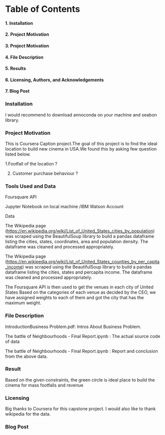 <h1>Table of Contents</h1>

<h4>1. Installation</h4>

<h4>2. Project Motivation</h4>

<h4>3. Project Motivation</h4>

<h4>4. File Description</h4>

<h4>5. Results</h4>

<h4>6. Licensing, Authors, and Acknowledgements</h4>

<h4>7. Blog Post</h4>



<h3>Installation</h3>
I would recommend to download annoconda on your machine and seabon library.


<h3>Project Motivation</h3>
This is Coursera Caption project.The goal of this project is to find the ideal location to build new cinema in USA.We found this by
asking few question listed below.


1.Footfall of the location ?

2. Customer purchase behaviour ?

<h3>Tools Used and Data</h3>

Foursquare API

Jupyter Notebook on local machine /IBM Watson Account



Data

The Wikipedia page (https://en.wikipedia.org/wiki/List_of_United_States_cities_by_population) was scraped using the BeautifulSoup library to build a pandas dataframe listing the cities, states, coordinates, area and population density. The dataframe was cleaned and processed appropriately.

The Wikipedia page (https://en.wikipedia.org/wiki/List_of_United_States_counties_by_per_capita_income) was scraped using the BeautifulSoup library to build a pandas dataframe listing the cities, states and percapita income. The dataframe was cleaned and processed appropriately.

The Foursquare API is then used to get the venues in each city of United States Based on the categories of each venue as decided by the CEO, we have assigned weights to each of them and got the city that has the maximum weight.

<h3>File Description</h3>

IntroductionBusiness Problem.pdf: Intros About Business Problem.

The battle of Neighbourhoods - Final Report.ipynb : The actual source code of data 

The battle of Neighbourhoods - Final Report.ipynb : Report and conclusion from the above data.

<h3>Result</h3>

Based on the given constraints, the green circle is ideal place to build the cinema for mass footfalls and revenue

<h3>Licensing</h3>

Big thanks to Coursera for this capstone project. I would also like to thank wikipedia for the data.

<h3>Blog Post</h3>





